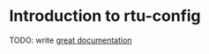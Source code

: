 # Introduction to rtu-config

TODO: write [great documentation](http://jacobian.org/writing/what-to-write/)
